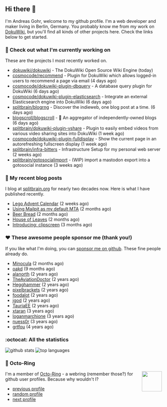 ## Hi there :wave:

I'm Andreas Gohr, welcome to my github profile. I'm a web developer and maker living in Berlin, Germany. You probably know me from my work on [DokuWiki](https://github.com/dokuwiki/dokuwiki), but you'll find all kinds of other projects here. Check the links below to get started.

### :hammer: Check out what I'm currently working on

These are the projects I most recently worked on.


- [dokuwiki/dokuwiki](https://github.com/dokuwiki/dokuwiki) - The DokuWiki Open Source Wiki Engine (today)
- [cosmocode/recommend](https://github.com/cosmocode/recommend) - Plugin for DokuWiki which allows logged-in users to recommend a page via email (4 days ago)
- [cosmocode/dokuwiki-plugin-dbquery](https://github.com/cosmocode/dokuwiki-plugin-dbquery) - A database query plugin for DokuWiki (6 days ago)
- [cosmocode/dokuwiki-plugin-elasticsearch](https://github.com/cosmocode/dokuwiki-plugin-elasticsearch) - Integrate an external Elasticsearch engine into DokuWiki (6 days ago)
- [splitbrain/blogrng](https://github.com/splitbrain/blogrng) - Discover the indieweb, one blog post at a time. (6 days ago)
- [blogscroll/blogscroll](https://github.com/blogscroll/blogscroll) - 📜 An aggregator of independently-owned blogs (6 days ago)
- [splitbrain/dokuwiki-plugin-vshare](https://github.com/splitbrain/dokuwiki-plugin-vshare) - Plugin to easily embed videos from various video sharing sites into DokuWiki (1 week ago)
- [cosmocode/dokuwiki-plugin-fulldisplay](https://github.com/cosmocode/dokuwiki-plugin-fulldisplay) - Show the current page in an autorefreshing fullscreen display (1 week ago)
- [splitbrain/infra-bitters](https://github.com/splitbrain/infra-bitters) - Infrastructure Setup for my personal web server (2 weeks ago)
- [splitbrain/gotosocialimport](https://github.com/splitbrain/gotosocialimport) - (WIP) import a mastodon export into a gotosocial instance (3 weeks ago)

### :scroll: My recent blog posts

I blog at [splitbrain.org](https://www.splitbrain.org) for nearly two decades now. Here is what I have published recently.


- [Lego Advent Calendar](https://www.splitbrain.org/blog/2024-12/26-lego_advent_calendar) (2 weeks ago)
- [Using Mailpit as my default MTA](https://www.splitbrain.org/blog/2024-11/03-using_mailpit_as_default_mta) (2 months ago)
- [Beer Bread](https://www.splitbrain.org/blog/2024-10/22-bear_bread) (2 months ago)
- [House of Leaves](https://www.splitbrain.org/blog/2024-10/17-house_of_leaves) (2 months ago)
- [Introducing: clipscreen](https://www.splitbrain.org/blog/2024-10/11-introducing_clipscreen) (3 months ago)

### :hearts:️ These awesome people sponsor me (thank you!)

If you like what I'm doing, you can [sponsor me on github](https://github.com/sponsors/splitbrain). These fine people already do.


- [Minocula](https://github.com/Minocula) (2 months ago)
- [oakd](https://github.com/oakd) (9 months ago)
- [alanorth](https://github.com/alanorth) (2 years ago)
- [TheAviationDoctor](https://github.com/TheAviationDoctor) (2 years ago)
- [Hegghammer](https://github.com/Hegghammer) (2 years ago)
- [pixelbrackets](https://github.com/pixelbrackets) (2 years ago)
- [foodalot](https://github.com/foodalot) (2 years ago)
- [jgod](https://github.com/jgod) (2 years ago)
- [TauriaEE](https://github.com/TauriaEE) (2 years ago)
- [xtaran](https://github.com/xtaran) (3 years ago)
- [loganmarchione](https://github.com/loganmarchione) (3 years ago)
- [nuess0r](https://github.com/nuess0r) (3 years ago)
- [grtfou](https://github.com/grtfou) (4 years ago)

### :octocat: All the statistics

 ![github stats](https://github-readme-stats.vercel.app/api?username=splitbrain&show_icons=true&hide_title=true)
![top languages](https://github-readme-stats.vercel.app/api/top-langs/?username=splitbrain&layout=compact)


### :octopus: Octo-Ring

<img width="64" height="65" src="https://octo-ring.com/static/img/octo.png" align="right" alt="">

I'm a member of [Octo-Ring](https://octo-ring.com/) - a webring (remember those?) for github user profiles. Because why wouldn't I? 

* [previous profile](https://octo-ring.com/p/splitbrain/prev)
* [random profile](https://octo-ring.com/p/splitbrain/random)
* [next profile](https://octo-ring.com/p/splitbrain/next)

